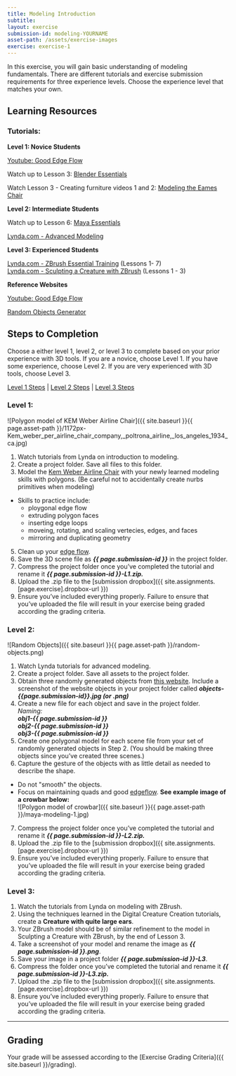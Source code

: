 ```yaml
---
title: Modeling Introduction
subtitle: 
layout: exercise
submission-id: modeling-YOURNAME
asset-path: /assets/exercise-images
exercise: exercise-1
---
```


In this exercise, you will gain basic understanding of modeling fundamentals. There are different tutorials and exercise submission requirements for three experience levels. Choose the experience level that matches your own.

## Learning Resources

### Tutorials:

**Level 1: Novice Students**

[Youtube: Good Edge Flow](https://www.youtube.com/watch?v=Lip59doQQRk)

Watch up to Lesson 3: [Blender Essentials](https://www.lynda.com/Blender-tutorials/Blender-Essential-Training/87088-2.html?org=psu.edu)

Watch Lesson 3 - Creating furniture videos 1 and 2: 
[Modeling the Eames Chair](https://www.lynda.com/Blender-tutorials/Beginning-Eames-chair/360620/384027-4.html?org=psu.edu)

**Level 2: Intermediate Students**

Watch up to Lesson 6: [Maya Essentials](https://www.lynda.com/Maya-tutorials/Maya-2018-Essential-Training/604210-2.html?org=psu.edu)

[Lynda.com - Advanced Modeling](https://www.lynda.com/Maya-tutorials/Maya-Advanced-Modeling/622047-2.html?org=psu.edu)

**Level 3: Experienced Students**

[Lynda.com - ZBrush Essential Training](https://www.lynda.com/ZBrush-4-tutorials/Essential-Training/76980-2.html?org=psu.edu) (Lessons 1- 7)  
[Lynda.com - Sculpting a Creature with ZBrush](https://www.lynda.com/Photoshop-tutorials/Welcome/366834/386733-4.html?org=psu.edu) (Lessons 1 - 3)  

**Reference Websites**

[Youtube: Good Edge Flow](https://www.youtube.com/watch?v=Lip59doQQRk)

[Random Objects Generator](http://www.randomlists.com/things)

## Steps to Completion

Choose a either level 1, level 2, or level 3 to complete based on your prior experience with 3D tools. If you are a novice, choose Level 1. If you have some experience, choose Level 2. If you are very experienced with 3D tools, choose Level 3.

[Level 1 Steps](#level-1) | [Level 2 Steps](#level-2) | [Level 3 Steps](#level-3)

### <a name="level-1"></a>Level 1:

![Polygon model of KEM Weber Airline Chair]({{ site.baseurl }}{{ page.asset-path }}/1172px-Kem_weber_per_airline_chair_company,_poltrona_airline,_los_angeles_1934_ca.jpg)

1. Watch tutorials from Lynda on introduction to modeling.
2. Create a project folder. Save all files to this folder.
4. Model the [Kem Weber Airline Chair](https://collection.cooperhewitt.org/objects/404536651/images/) with your newly learned modeling skills with polygons. (Be careful not to accidentally create nurbs primitives when modeling)
  - Skills to practice include:
     - ploygonal edge flow
     - extruding polygon faces
     - inserting edge loops
     - moveing, rotating, and scaling vertecies, edges, and faces
     - mirroring and duplicating geometry
5. Clean up your [edge flow](https://www.youtube.com/watch?v=Lip59doQQRk).
5. Save the 3D scene file as **_{{ page.submission-id }}_** in the project folder.
6. Compress the project folder once you’ve completed the tutorial and rename it **_{{ page.submission-id }}-L1.zip._**
7. Upload the .zip file to the [submission dropbox]({{ site.assignments.[page.exercise].dropbox-url }})
8. Ensure you’ve included everything properly. Failure to ensure that you’ve uploaded the file will result in your exercise being graded according the grading criteria.

### <a name="level-2"></a>Level 2:

![Random Objects]({{ site.baseurl }}{{ page.asset-path }}/random-objects.png)

1. Watch Lynda tutorials for advanced modeling.
2. Create a project folder. Save all assets to the project folder.
3. Obtain three randomly generated objects from [this website](http://www.randomlists.com/things). Include a screenshot of the website objects in your project folder called **_objects-{{page.submission-id}}.jpg (or .png)_**
4. Create a new file for each object and save in the project folder.  
  *Naming:*  
  **_obj1-{{ page.submission-id }}_**  
  **_obj2-{{ page.submission-id }}_**  
  **_obj3-{{ page.submission-id }}_**
5. Create one polygonal model for each scene file from your set of randomly generated objects in Step 2. (You should be making three objects since you’ve created three scenes.)
6. Capture the gesture of the objects with as little detail as needed to describe the shape.
  - Do not "smooth" the objects.
  - Focus on maintaining quads and good [edgeflow](https://www.youtube.com/watch?v=Lip59doQQRk).
    **See example image of a crowbar below:**  
    ![Polygon model of crowbar]({{ site.baseurl }}{{ page.asset-path }}/maya-modeling-1.jpg)  
7. Compress the project folder once you’ve completed the tutorial and rename it **_{{ page.submission-id }}-L2.zip._**
8. Upload the .zip file to the [submission dropbox]({{ site.assignments.[page.exercise].dropbox-url }})
9. Ensure you’ve included everything properly. Failure to ensure that you’ve uploaded the file will result in your exercise being graded according the grading criteria.

### <a name="level-3"></a>Level 3:

1. Watch the tutorials from Lynda on modeling with ZBrush.
2. Using the techniques learned in the Digital Creature Creation tutorials, create a **Creature with quite large ears**.
3. Your ZBrush model should be of similar refinement to the model in Sculpting a Creature with ZBrush, by the end of Lesson 3.
4. Take a screenshot of your model and rename the image as **_{{ page.submission-id }}.png_**.
5. Save your image in a project folder **_{{ page.submission-id }}-L3_**.
6. Compress the folder once you’ve completed the tutorial and rename it **_{{ page.submission-id }}-L3.zip._**
7. Upload the .zip file to the [submission dropbox]({{ site.assignments.[page.exercise].dropbox-url }})
8. Ensure you’ve included everything properly. Failure to ensure that you’ve uploaded the file will result in your exercise being graded according the grading criteria.

* * *

## Grading
Your grade will be assessed according to the [Exercise Grading Criteria]({{ site.baseurl }}/grading). 



